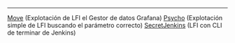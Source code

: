 
---------------
[Move](/Maquinas%20De%20Dockerlabs/Maquinas%20Faciles/Move.md) (Explotación de LFI el Gestor de datos Grafana)
[Psycho](/Maquinas%20De%20Dockerlabs/Maquinas%20Faciles/Psycho.md) (Explotación simple de LFI buscando el parámetro correcto)
[SecretJenkins](/Maquinas%20De%20Dockerlabs/Maquinas%20Faciles/SecretJenkins.md) (LFI con CLI de terminar de Jenkins)